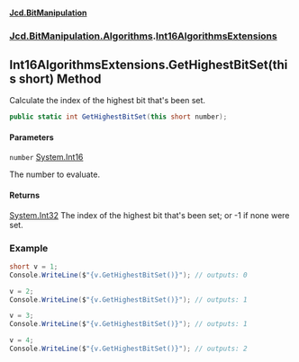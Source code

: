 #### [Jcd.BitManipulation](index 'index')
### [Jcd.BitManipulation.Algorithms](Jcd.BitManipulation.Algorithms 'Jcd.BitManipulation.Algorithms').[Int16AlgorithmsExtensions](Jcd.BitManipulation.Algorithms.Int16AlgorithmsExtensions 'Jcd.BitManipulation.Algorithms.Int16AlgorithmsExtensions')

## Int16AlgorithmsExtensions.GetHighestBitSet(this short) Method

Calculate the index of the highest bit that's been set.

```csharp
public static int GetHighestBitSet(this short number);
```
#### Parameters

<a name='Jcd.BitManipulation.Algorithms.Int16AlgorithmsExtensions.GetHighestBitSet(thisshort).number'></a>

`number` [System.Int16](https://docs.microsoft.com/en-us/dotnet/api/System.Int16 'System.Int16')

The number to evaluate.

#### Returns
[System.Int32](https://docs.microsoft.com/en-us/dotnet/api/System.Int32 'System.Int32')
The index of the highest bit that's been set; or -1 if none were set.

### Example

```csharp
short v = 1;
Console.WriteLine($"{v.GetHighestBitSet()}"); // outputs: 0

v = 2;
Console.WriteLine($"{v.GetHighestBitSet()}"); // outputs: 1

v = 3;
Console.WriteLine($"{v.GetHighestBitSet()}"); // outputs: 1

v = 4;
Console.WriteLine($"{v.GetHighestBitSet()}"); // outputs: 2
```